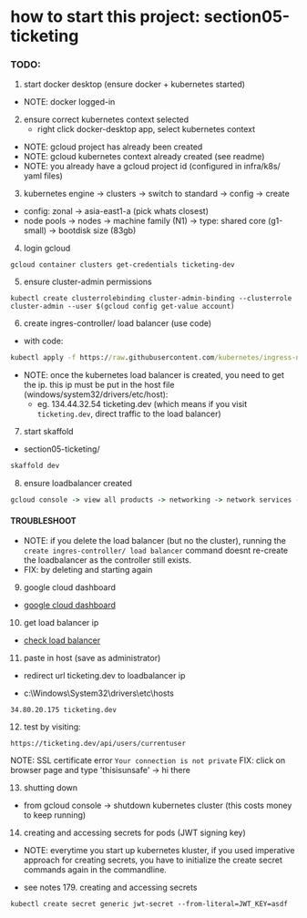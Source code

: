 # how to start this project: section05-ticketing

### TODO:

1. start docker desktop (ensure docker + kubernetes started)

- NOTE: docker logged-in

2. ensure correct kubernetes context selected
   - right click docker-desktop app, select kubernetes context

- NOTE: gcloud project has already been created
- NOTE: gcloud kubernetes context already created (see readme)
- NOTE: you already have a gcloud project id (configured in infra/k8s/ yaml files)

3. kubernetes engine -> clusters -> switch to standard -> config -> create

- config: zonal -> asia-east1-a (pick whats closest)
- node pools -> nodes -> machine family (N1) -> type: shared core (g1-small) -> bootdisk size (83gb)

4. login gcloud

```
gcloud container clusters get-credentials ticketing-dev
```

5. ensure cluster-admin permissions

```
kubectl create clusterrolebinding cluster-admin-binding --clusterrole cluster-admin --user $(gcloud config get-value account)

```

6. create ingres-controller/ load balancer (use code)

- with code:

```cmd
kubectl apply -f https://raw.githubusercontent.com/kubernetes/ingress-nginx/controller-v1.12.0-beta.0/deploy/static/provider/cloud/deploy.yaml
```

- NOTE: once the kubernetes load balancer is created, you need to get the ip. this ip must be put in the host file (windows/system32/drivers/etc/host):
  - eg. 134.44.32.54 ticketing.dev (which means if you visit `ticketing.dev`, direct traffic to the load balancer)

7. start skaffold

- section05-ticketing/

```cmd
skaffold dev
```

8.  ensure loadbalancer created

```cmd
gcloud console -> view all products -> networking -> network services -> load balancer
```

#### TROUBLESHOOT

- NOTE: if you delete the load balancer (but no the cluster), running the `create ingres-controller/ load balancer` command doesnt re-create the loadbalancer as the controller still exists.
- FIX: by deleting and starting again

9. google cloud dashboard

- [google cloud dashboard](https://console.cloud.google.com/apis/dashboard?pli=1)

10. get load balancer ip

- [check load balancer](https://console.cloud.google.com/net-services/loadbalancing/)

11. paste in host (save as administrator)

- redirect url ticketing.dev to loadbalancer ip

- c:\Windows\System32\drivers\etc\hosts

```
34.80.20.175 ticketing.dev
```

12. test by visiting:

```
https://ticketing.dev/api/users/currentuser
```

NOTE: SSL certificate error `Your connection is not private`
FIX: click on browser page and type 'thisisunsafe' -> hi there

13. shutting down

- from gcloud console -> shutdown kubernetes cluster (this costs money to keep running)

14. creating and accessing secrets for pods (JWT signing key)

- NOTE: everytime you start up kubernetes kluster, if you used imperative approach for creating secrets, you have to initialize the create secret commands again in the commandline.

- see notes 179. creating and accessing secrets

```
kubectl create secret generic jwt-secret --from-literal=JWT_KEY=asdf
```
